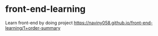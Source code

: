 # front-end-learning
Learn front-end by doing project 
https://naviny058.github.io/front-end-learning/1+order-summary
